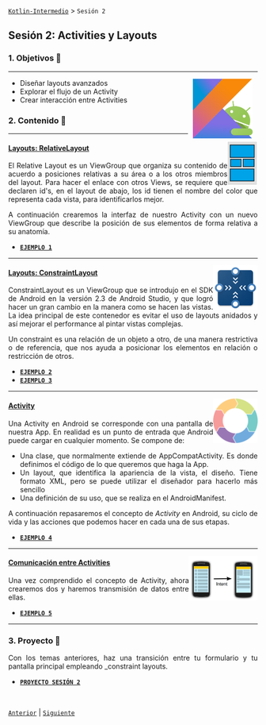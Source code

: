 [`Kotlin-Intermedio`](../Readme.md) > `Sesión 2`


## Sesión 2: Activities y Layouts

<div style="text-align: justify;">


### 1. Objetivos :dart: 

---

<img src="../images/android-kotlin.png" align="right" height="120" hspace="10">

- Diseñar layouts avanzados
- Explorar el flujo de un Activity
- Crear interacción entre Activities

### 2. Contenido :blue_book:

---

<img src="images/relative_layout.jpeg" align="right" height="90"> 

#### <ins>Layouts: RelativeLayout</ins>

El Relative Layout es un ViewGroup que organiza su contenido de acuerdo a posiciones relativas a su área o a los otros miembros del layout. Para hacer el enlace con otros Views, se requiere que declaren id's, en el layout de abajo, los id tienen el nombre del color que representa cada vista, para identificarlos mejor.

A continuación crearemos la interfaz de nuestro Activity con un nuevo ViewGroup que describe la posición de sus elementos de forma relativa a su anatomía.

- [**`EJEMPLO 1`**](Ejemplo-01/Readme.md)

---

<img src="images/constraint.png" align="right" height="90"> 

#### <ins>Layouts: ConstraintLayout</ins>

ConstraintLayout es un ViewGroup que se introdujo en el SDK de Android en la versión 2.3 de Android Studio, y que logró hacer un gran cambio en la manera como se hacen las vistas. La idea principal de este contenedor es evitar el uso de layouts anidados y así mejorar el performance al pintar vistas complejas.

Un constraint es una relación de un objeto a otro, de una manera restrictiva o de referencia, que nos ayuda a posicionar los elementos en relación o restricción de otros.

- [**`EJEMPLO 2`**](Ejemplo-02/Readme.md)
- [**`EJEMPLO 3`**](Ejemplo-03/Readme.md)

---

<img src="images/cycle.png" align="right" height="90"> 

#### <ins>Activity</ins>

Una Activity en Android se corresponde con una pantalla de nuestra App. En realidad es un punto de entrada que Android puede cargar en cualquier momento. Se compone de:

- Una clase, que normalmente extiende de AppCompatActivity. Es donde definimos el código de lo que queremos que haga la App.
- Un layout, que identifica la apariencia de la vista, el diseño. Tiene formato XML, pero se puede utilizar el diseñador para hacerlo más sencillo
- Una definición de su uso, que se realiza en el AndroidManifest.

A continuación repasaremos el concepto de _Activity_ en Android, su ciclo de vida y las acciones que podemos hacer en cada una de sus etapas.

- [**`EJEMPLO 4`**](Ejemplo-04/Readme.md)

---

<img src="images/intent.png" align="right" height="90"> 

#### <ins>Comunicación entre Activities</ins>

Una vez comprendido el concepto de Activity, ahora crearemos dos y haremos transmisión de datos entre ellas.

- [**`EJEMPLO 5`**](Ejemplo-05/Readme.md)

---

### 3. Proyecto :hammer:

Con los temas anteriores, haz una transición entre tu formulario y tu pantalla principal empleando _constraint layouts.

- [**`PROYECTO SESIÓN 2`**](Proyecto/Readme.md)

<br/>

[`Anterior`](../Sesion-02/Readme.md) | [`Siguiente`](../Sesion-03/Readme.md)      

</div>

